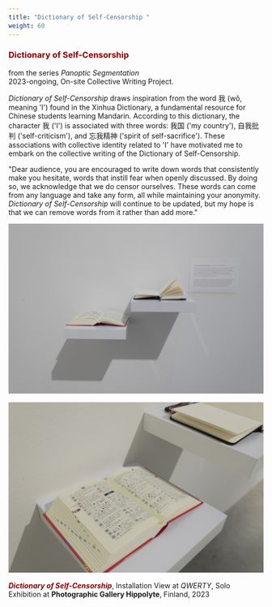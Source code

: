 ```yaml
---
title: "Dictionary of Self-Censorship "
weight: 60
---
```



### **<span style="color: #850000;">Dictionary of Self-Censorship </span>**
from the series *Panoptic Segmentation*     
2023-ongoing, On-site Collective Writing Project.

*Dictionary of Self-Censorship* draws inspiration from the word 我 (wǒ, meaning 'I') found in the Xinhua Dictionary, a fundamental resource for Chinese students learning Mandarin. According to this dictionary, the character 我 ('I') is associated with three words: 我国 ('my country'), 自我批判 ('self-criticism'), and 忘我精神 ('spirit of self-sacrifice'). These associations with collective identity related to 'I' have motivated me to embark on the collective writing of the Dictionary of Self-Censorship.

"Dear audience, you are encouraged to write down words that consistently make you hesitate, words that instill fear when openly discussed. By doing so, we acknowledge that we do censor ourselves. These words can come from any language and take any form, all while maintaining your anonymity. *Dictionary of Self-Censorship* will continue to be updated, but my hope is that we can remove words from it rather than add more."

![image](hippolyte-4.jpg) 

![image](hippolyte-21.jpg) 
  
***<span style="color: #850000;">Dictionary of Self-Censorship</span>***, Installation View at *QWERTY*, Solo Exhibition at **Photographic Gallery Hippolyte**, Finland, 2023

  

